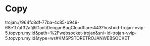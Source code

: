 # Copy

trojan://964fc8df-77ba-4c85-b949-68e1f7af32af@GantiDenganBugCloudflare:443?host=id-trojan-vvip-5.topvpn.my.id&path=%2Fwebsocket-trojan&sni=id-trojan-vvip-5.topvpn.my.id&type=ws#KMSPSTORETROJANWEBSOCKET
